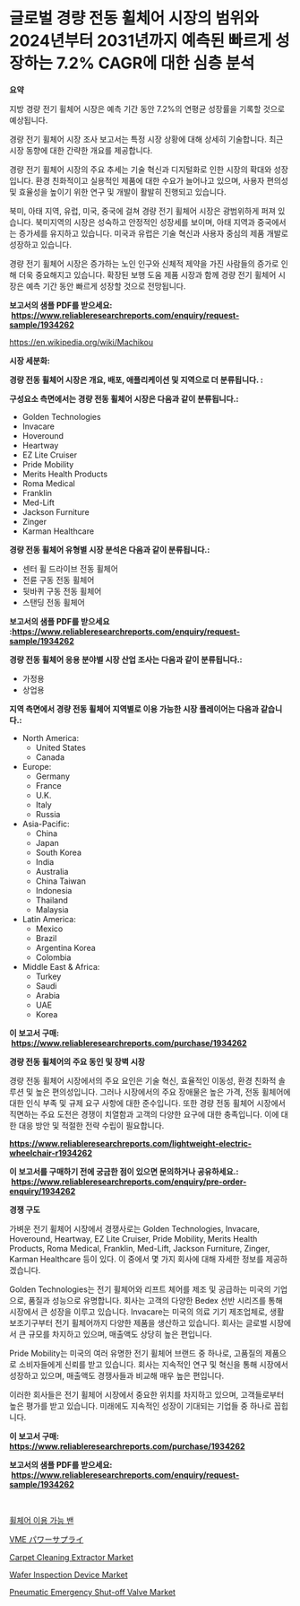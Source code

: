 <p><h1>글로벌 경량 전동 휠체어 시장의 범위와 2024년부터 2031년까지 예측된 빠르게 성장하는 7.2% CAGR에 대한 심층 분석</h1></p><p><strong>요약</strong></p>
<p><p>지방 경량 전기 휠체어 시장은 예측 기간 동안 7.2%의 연평균 성장률을 기록할 것으로 예상됩니다.</p><p>경량 전기 휠체어 시장 조사 보고서는 특정 시장 상황에 대해 상세히 기술합니다. 최근 시장 동향에 대한 간략한 개요를 제공합니다.</p><p>경량 전기 휠체어 시장의 주요 추세는 기술 혁신과 디지털화로 인한 시장의 확대와 성장입니다. 환경 친화적이고 실용적인 제품에 대한 수요가 늘어나고 있으며, 사용자 편의성 및 효율성을 높이기 위한 연구 및 개발이 활발히 진행되고 있습니다.</p><p>북미, 아태 지역, 유럽, 미국, 중국에 걸쳐 경량 전기 휠체어 시장은 광범위하게 퍼져 있습니다. 북미지역의 시장은 성숙하고 안정적인 성장세를 보이며, 아태 지역과 중국에서는 증가세를 유지하고 있습니다. 미국과 유럽은 기술 혁신과 사용자 중심의 제품 개발로 성장하고 있습니다.</p><p>경량 전기 휠체어 시장은 증가하는 노인 인구와 신체적 제약을 가진 사람들의 증가로 인해 더욱 중요해지고 있습니다. 확장된 보행 도움 제품 시장과 함께 경량 전기 휠체어 시장은 예측 기간 동안 빠르게 성장할 것으로 전망됩니다.</p></p>
<p><strong>보고서의 샘플 PDF를 받으세요: &nbsp;<a href="https://www.reliableresearchreports.com/enquiry/request-sample/1934262">https://www.reliableresearchreports.com/enquiry/request-sample/1934262</a></strong></p>
<p><a href="https://en.wikipedia.org/wiki/Machikou">https://en.wikipedia.org/wiki/Machikou</a></p>
<p><strong>시장 세분화:</strong></p>
<p><strong> 경량 전동 휠체어 시장은 개요, 배포, 애플리케이션 및 지역으로 더 분류됩니다. :</strong></p>
<p><strong>구성요소 측면에서는 경량 전동 휠체어 시장은 다음과 같이 분류됩니다.:</strong></p>
<p><ul><li>Golden Technologies</li><li>Invacare</li><li>Hoveround</li><li>Heartway</li><li>EZ Lite Cruiser</li><li>Pride Mobility</li><li>Merits Health Products</li><li>Roma Medical</li><li>Franklin</li><li>Med-Lift</li><li>Jackson Furniture</li><li>Zinger</li><li>Karman Healthcare</li></ul></p>
<p><strong> 경량 전동 휠체어 유형별 시장 분석은 다음과 같이 분류됩니다.:</strong></p>
<p><ul><li>센터 휠 드라이브 전동 휠체어</li><li>전륜 구동 전동 휠체어</li><li>뒷바퀴 구동 전동 휠체어</li><li>스탠딩 전동 휠체어</li></ul></p>
<p><strong>보고서의 샘플 PDF를 받으세요 :<a href="https://www.reliableresearchreports.com/enquiry/request-sample/1934262">https://www.reliableresearchreports.com/enquiry/request-sample/1934262</a></strong></p>
<p><strong> 경량 전동 휠체어 응용 분야별 시장 산업 조사는 다음과 같이 분류됩니다.:</strong></p>
<p><ul><li>가정용</li><li>상업용</li></ul></p>
<p><strong>지역 측면에서 경량 전동 휠체어 지역별로 이용 가능한 시장 플레이어는 다음과 같습니다.:</strong></p>
<p><ul>
    <li>
        North America:
        <ul>
            <li>United States</li>
            <li>Canada</li>
        </ul>
    </li>
    <li>
        Europe:
        <ul>
            <li>Germany</li>
            <li>France</li>
            <li>U.K.</li>
            <li>Italy</li>
            <li>Russia</li>
        </ul>
    </li>
    <li>
        Asia-Pacific:
        <ul>
            <li>China</li>
            <li>Japan</li>
            <li>South Korea</li>
            <li>India</li>
            <li>Australia</li>
            <li>China Taiwan</li>
            <li>Indonesia</li>
            <li>Thailand</li>
            <li>Malaysia</li>
        </ul>
    </li>
    <li>
        Latin America:
        <ul>
            <li>Mexico</li>
            <li>Brazil</li>
            <li>Argentina Korea</li>
            <li>Colombia</li>
        </ul>
    </li>
    <li>
        Middle East & Africa:
        <ul>
            <li>Turkey</li>
            <li>Saudi</li>
            <li>Arabia</li>
            <li>UAE</li>
            <li>Korea</li>
        </ul>
    </li>
    </ul></p>
<p><strong>이 보고서 구매: &nbsp;<a href="https://www.reliableresearchreports.com/purchase/1934262">https://www.reliableresearchreports.com/purchase/1934262</a></strong></p>
<p><strong>경량 전동 휠체어의 주요 동인 및 장벽 시장</strong></p>
<p><p>경량 전동 휠체어 시장에서의 주요 요인은 기술 혁신, 효율적인 이동성, 환경 친화적 솔루션 및 높은 편의성입니다. 그러나 시장에서의 주요 장애물은 높은 가격, 전동 휠체어에 대한 인식 부족 및 규제 요구 사항에 대한 준수입니다. 또한 경량 전동 휠체어 시장에서 직면하는 주요 도전은 경쟁이 치열함과 고객의 다양한 요구에 대한 충족입니다. 이에 대한 대응 방안 및 적절한 전략 수립이 필요합니다.</p></p>
<p><strong><a href="https://www.reliableresearchreports.com/lightweight-electric-wheelchair-r1934262">https://www.reliableresearchreports.com/lightweight-electric-wheelchair-r1934262</a></strong></p>
<p><strong>이 보고서를 구매하기 전에 궁금한 점이 있으면 문의하거나 공유하세요.: &nbsp;<a href="https://www.reliableresearchreports.com/enquiry/pre-order-enquiry/1934262">https://www.reliableresearchreports.com/enquiry/pre-order-enquiry/1934262</a></strong></p>
<p><strong>경쟁 구도</strong></p>
<p><p>가벼운 전기 휠체어 시장에서 경쟁사로는 Golden Technologies, Invacare, Hoveround, Heartway, EZ Lite Cruiser, Pride Mobility, Merits Health Products, Roma Medical, Franklin, Med-Lift, Jackson Furniture, Zinger, Karman Healthcare 등이 있다. 이 중에서 몇 가지 회사에 대해 자세한 정보를 제공하겠습니다.</p><p>Golden Technologies는 전기 휠체어와 리프트 체어를 제조 및 공급하는 미국의 기업으로, 품질과 성능으로 유명합니다. 회사는 고객의 다양한 Bedex 선반 시리즈를 통해 시장에서 큰 성장을 이루고 있습니다. Invacare는 미국의 의료 기기 제조업체로, 생활 보조기구부터 전기 휠체어까지 다양한 제품을 생산하고 있습니다. 회사는 글로벌 시장에서 큰 규모를 차지하고 있으며, 매출액도 상당히 높은 편입니다.</p><p>Pride Mobility는 미국의 여러 유명한 전기 휠체어 브랜드 중 하나로, 고품질의 제품으로 소비자들에게 신뢰를 받고 있습니다. 회사는 지속적인 연구 및 혁신을 통해 시장에서 성장하고 있으며, 매출액도 경쟁사들과 비교해 매우 높은 편입니다.</p><p>이러한 회사들은 전기 휠체어 시장에서 중요한 위치를 차지하고 있으며, 고객들로부터 높은 평가를 받고 있습니다. 미래에도 지속적인 성장이 기대되는 기업들 중 하나로 꼽힙니다.</p></p>
<p><strong>이 보고서 구매: &nbsp; <a href="https://www.reliableresearchreports.com/purchase/1934262">https://www.reliableresearchreports.com/purchase/1934262</a></strong></p>
<p><strong>보고서의 샘플 PDF를 받으세요: &nbsp;<a href="https://www.reliableresearchreports.com/enquiry/request-sample/1934262">https://www.reliableresearchreports.com/enquiry/request-sample/1934262</a></strong><strong></strong></p>
<p>&nbsp;</p>
<p><p><a href="https://github.com/Nicolasrown5/Market-Research-Report-List-2/blob/main/552293457784.md">휠체어 이용 가능 밴</a></p><p><a href="https://github.com/mohamedbakry57/Market-Research-Report-List-5/blob/main/395673645535.md">VME パワーサプライ</a></p><p><a href="https://issuu.com/reportprime-2/docs/carpet-cleaning-extractor-market-size-2030.pptx">Carpet Cleaning Extractor Market</a></p><p><a href="https://github.com/twilaDurgan2023/Market-Research-Report-List-1/blob/main/wafer-inspection-device-market.md">Wafer Inspection Device Market</a></p><p><a href="https://github.com/philipWolf32/Market-Research-Report-List-1/blob/main/pneumatic-emergency-shut-off-valve-market.md">Pneumatic Emergency Shut-off Valve Market</a></p></p>